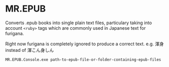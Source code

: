 ﻿# MR.EPUB

Converts .epub books into single plain text files, particulary taking into account `<ruby>` tags which are commonly used in Japanese text for furigana.

Right now furigana is completely ignored to produce a correct text. e.g. 渾身 instead of 渾こん身しん

```
MR.EPUB.Console.exe path-to-epub-file-or-folder-containing-epub-files
```
